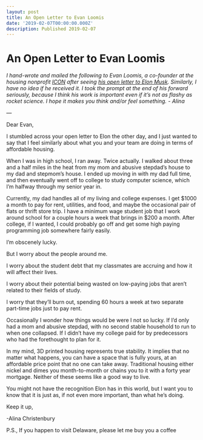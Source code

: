```yaml
---
layout: post
title: An Open Letter to Evan Loomis
date: '2019-02-07T00:00:00.000Z'
description: Published 2019-02-07
---
```


# An Open Letter to Evan Loomis

_I hand-wrote and mailed the following to Evan Loomis, a co-founder at the housing nonprofit_ [_ICON_](https://www.iconbuild.com/) _after seeing_ [_his open letter to Elon Musk_](https://www.linkedin.com/pulse/open-letter-elon-musk-evan-loomis/?trackingId=bHSlyClPokiiKnkOje0S%2Bg%3D%3D)_. Similarly, I have no idea if he received it. I took the prompt at the end of his forward seriously, because I think his work is important even if it’s not as flashy as rocket science. I hope it makes you think and/or feel something. - Alina_

—

Dear Evan,

I stumbled across your open letter to Elon the other day, and I just wanted to say that I feel similarly about what you and your team are doing in terms of affordable housing.

When I was in high school, I ran away. Twice actually. I walked about three and a half miles in the heat from my mom and abusive stepdad’s house to my dad and stepmom’s house. I ended up moving in with my dad full time, and then eventually went off to college to study computer science, which I’m halfway through my senior year in.

Currently, my dad handles all of my living and college expenses. I get $1000 a month to pay for rent, utilities, and food, and maybe the occasional pair of flats or thrift store trip. I have a minimum wage student job that I work around school for a couple hours a week that brings in $200 a month. After college, if I wanted, I could probably go off and get some high paying programming job somewhere fairly easily.

I’m obscenely lucky.

But I worry about the people around me.

I worry about the student debt that my classmates are accruing and how it will affect their lives.

I worry about their potential being wasted on low-paying jobs that aren’t related to their fields of study.

I worry that they’ll burn out, spending 60 hours a week at two separate part-time jobs just to pay rent.

Occasionally I wonder how things would be were I not so lucky. If I’d only had a mom and abusive stepdad, with no second stable household to run to when one collapsed. If I didn’t have my college paid for by predecessors who had the forethought to plan for it.

In my mind, 3D printed housing represents true stability. It implies that no matter what happens, you can have a space that is fully yours, at an affordable price point that no one can take away. Traditional housing either nickel and dimes you month-to-month or chains you to it with a forty year mortgage. Neither of these seems like a good way to live.

You might not have the recognition Elon has in this world, but I want you to know that it is just as, if not even more important, than what he’s doing.

Keep it up,

-Alina Christenbury

P.S., If you happen to visit Delaware, please let me buy you a coffee

